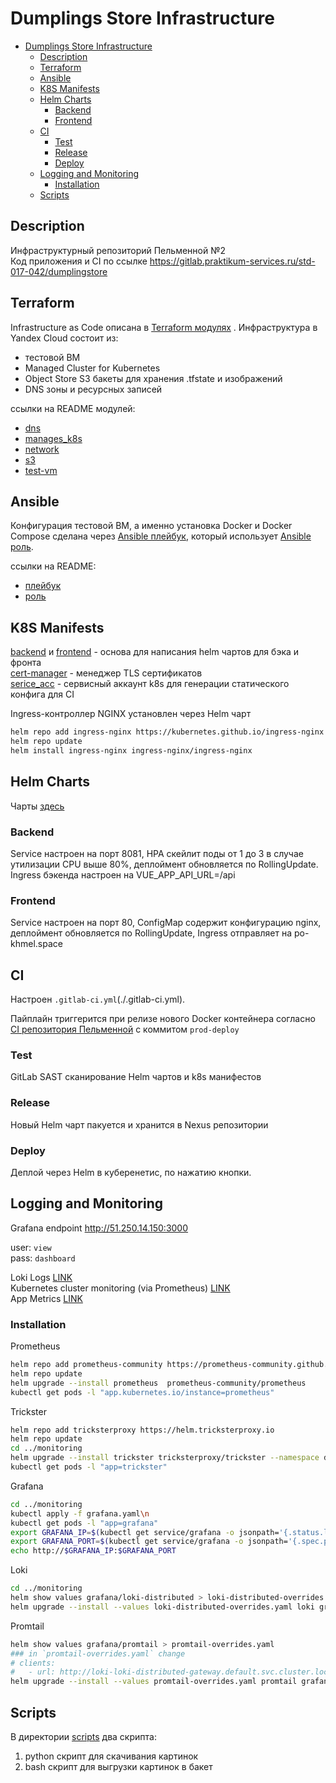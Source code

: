 # Dumplings Store Infrastructure
- [Dumplings Store Infrastructure](#dumplings-store-infrastructure)
  - [Description](#description)
  - [Terraform](#terraform)
  - [Ansible](#ansible)
  - [K8S Manifests](#k8s-manifests)
  - [Helm Charts](#helm-charts)
    - [Backend](#backend)
    - [Frontend](#frontend)
  - [CI](#ci)
    - [Test](#test)
    - [Release](#release)
    - [Deploy](#deploy)
  - [Logging and Monitoring](#logging-and-monitoring)
    - [Installation](#installation)
  - [Scripts](#scripts)

## Description
Инфраструктурный репозиторий Пельменной №2  
Код приложения и CI по ссылке https://gitlab.praktikum-services.ru/std-017-042/dumplingstore

## Terraform

Infrastructure as Code описана в [Terraform модулях](./terraform/modules/) . Инфраструктура в Yandex Cloud состоит из:
- тестовой ВМ
- Managed Cluster for Kubernetes
- Object Store S3 бакеты для хранения .tfstate и изображений
- DNS зоны и ресурсных записей

ссылки на README модулей:
- [dns](./terraform/modules/dns/README.md)
- [manages_k8s](./terraform/modules/managed_k8s/README.md)
- [network](./terraform/modules/network/README.md)
- [s3](./terraform/modules/s3/README.md)
- [test-vm](./terraform/modules/test-vm/README.md)
## Ansible

Конфигурация тестовой ВМ, а именно установка Docker и Docker Compose сделана через [Ansible плейбук](./ansible/), который использует [Ansible роль](./ansible/roles/docker_install/).

ссылки на README:
- [плейбук](./ansible/README.md)
- [роль](./ansible/roles/docker_install/README.md)

## K8S Manifests

[backend](./k8s-manifests/backend/) и [frontend](./k8s-manifests/frontend/) - основа для написания helm чартов для бэка и фронта  
[cert-manager](./k8s-manifests/cert-manager/acme-issuer.yaml) - менеджер TLS сертификатов  
[serice_acc](./k8s-manifests/service_acc/sa.yaml) - сервисный аккаунт k8s для генерации статического конфига для CI

Ingress-контроллер NGINX установлен через Helm чарт
```bash
helm repo add ingress-nginx https://kubernetes.github.io/ingress-nginx
helm repo update
helm install ingress-nginx ingress-nginx/ingress-nginx
```
## Helm Charts

Чарты [здесь](./dumplings-helm-charts/)
### Backend
Service настроен на порт 8081, HPA скейлит поды от 1 до 3 в случае утилизации CPU выше 80%, деплоймент обновляется по RollingUpdate.  Ingress бэкенда настроен на VUE_APP_API_URL=/api

### Frontend
Service настроен на порт 80, ConfigMap содержит конфигурацию nginx, деплоймент обновляется по RollingUpdate, Ingress отправляет на po-khmel.space

## CI
Настроен `.gitlab-ci.yml`(./.gitlab-ci.yml).   

Пайплайн триггерится при релизе нового Docker контейнера согласно [CI репозитория Пельменной](https://gitlab.praktikum-services.ru/std-017-042/dumplingstore) с коммитом `prod-deploy`

### Test
GitLab SAST сканирование Helm чартов и k8s манифестов

### Release
Новый Helm чарт пакуется и хранится в Nexus репозитории

### Deploy
Деплой через Helm в куберенетис, по нажатию кнопки.


## Logging and Monitoring

Grafana endpoint http://51.250.14.150:3000  

user: `view`  
pass: `dashboard`  

Loki Logs [LINK](http://51.250.14.150:3000/d/o6-BGgnnk/loki-kubernetes-logs?orgId=1)  
Kubernetes cluster monitoring (via Prometheus) [LINK](http://51.250.14.150:3000/d/fbaf180b-35aa-40d5-b74e-44d53610a04b/kubernetes-cluster-monitoring-via-prometheus?orgId=1&refresh=5s)  
App Metrics [LINK](http://51.250.14.150:3000/d/bffb1063-3785-43ce-aebf-7d4e61c34975/app-metrics?orgId=1)  



### Installation


Prometheus
```bash
helm repo add prometheus-community https://prometheus-community.github.io/helm-charts
helm repo update
helm upgrade --install prometheus  prometheus-community/prometheus
kubectl get pods -l "app.kubernetes.io/instance=prometheus"
```

Trickster
```bash
helm repo add tricksterproxy https://helm.tricksterproxy.io 
helm repo update
cd ../monitoring
helm upgrade --install trickster tricksterproxy/trickster --namespace default -f trickster.yaml
kubectl get pods -l "app=trickster"
```

Grafana
```bash
cd ../monitoring
kubectl apply -f grafana.yaml\n
kubectl get pods -l "app=grafana"
export GRAFANA_IP=$(kubectl get service/grafana -o jsonpath='{.status.loadBalancer.ingress[0].ip}')
export GRAFANA_PORT=$(kubectl get service/grafana -o jsonpath='{.spec.ports[0].port}') 
echo http://$GRAFANA_IP:$GRAFANA_PORT
```

Loki
```bash
cd ../monitoring
helm show values grafana/loki-distributed > loki-distributed-overrides.yaml
helm upgrade --install --values loki-distributed-overrides.yaml loki grafana/loki-distributed
```

Promtail
```bash
helm show values grafana/promtail > promtail-overrides.yaml
### in `promtail-overrides.yaml` change
# clients:
#   - url: http://loki-loki-distributed-gateway.default.svc.cluster.local/loki/api/v1/push
helm upgrade --install --values promtail-overrides.yaml promtail grafana/promtail
```

## Scripts

В директории [scripts](./scripts/) два скрипта: 
1. python скрипт для скачивания картинок
2. bash скрипт для выгрузки картинок в бакет